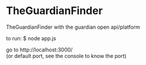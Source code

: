 TheGuardianFinder
=================

TheGuardianFinder with the guardian open api/platform  

to run:
$ node app.js   
   

go to
http://localhost:3000/   
(or default port, see the console to know the port)

